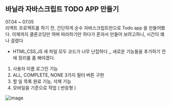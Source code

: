 ## 바닐라 자바스크립트 TODO APP 만들기

07.04 ~ 07.05 <br/>
리액트 프로젝트를 하기 전, 간단하게 순수 자바스크립트만으로 Todo app 을 만들어봤다.
이제까지 클론코딩만 하며 따라하기만 하다가 혼자서 만들어 보려고하니, 시간이 꽤나 걸렸다

+  HTML,CSS,JS 세 파일 모두 코드가 너무 난잡하다 ,, 새로운 기능들을 추가하기 전에 정리를 좀 해야겠다.

1. 사용자 이름 로그인 기능
2. ALL, COMPLETE, NONE 3가지 필터 버튼 구현
3. 할 일 목록 완료 기능, 삭제 기능
4. 모바일을 기준으로 작업 ( 반응형 )

![image](https://github.com/Ajungmiiin/VanillaJS-Todo-app/assets/123189571/3f302135-ed72-455f-b1f5-7f3905559d71)
